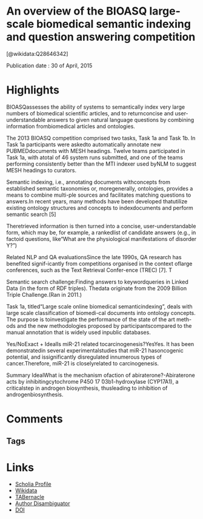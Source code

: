 
An overview of the BIOASQ large-scale biomedical semantic indexing and question answering competition
=====================================================================================================
  
  [@wikidata:Q28646342]  
  
Publication date : 30 of April, 2015  

# Highlights

BIOASQassesses the ability of systems to semantically index very large numbers of biomedical scientific articles, and to returnconcise and user-understandable answers to given natural language questions by combining information frombiomedical articles and ontologies.


The 2013 BIOASQ competition comprised two tasks, Task 1a and Task 1b. In Task 1a participants were askedto automatically annotate new PUBMEDdocuments with MESH headings. Twelve teams participated in Task 1a, with atotal of 46 system runs submitted, and one of the teams performing consistently better than the MTI indexer used byNLM to suggest MESH headings to curators.

Semantic indexing, i.e., annotating documents withconcepts from established semantic taxonomies or, moregenerally, ontologies, provides a means to combine multi-ple sources and facilitates matching questions to answers.In recent years, many methods have been developed thatutilize existing ontology structures and concepts to indexdocuments and perform semantic search [5]

Theretrieved information is then turned into a concise, user-understandable form, which may be, for example, a rankedlist of candidate answers (e.g., in factoid questions, like“What are the physiological manifestations of disorder Y?”)

Related NLP and QA evaluationsSince the late 1990s, QA research has benefited signif-icantly from competitions organised in the context oflarge conferences, such as the Text Retrieval Confer-ence (TREC) [7]. T


Semantic search challenge:Finding answers to keywordqueries in Linked Data (in the form of RDF triples). Thedata originate from the 2009 Billion Triple Challenge.(Ran in 2011.)

Task 1a, titled“Large scale online biomedical semanticindexing”, deals with large scale classification of biomedi-cal documents into ontology concepts. The purpose is toinvestigate the performance of the state of the art meth-ods and the new methodologies proposed by participantscompared to the manual annotation that is widely used inpublic databases.

Yes/NoExact + IdealIs miR-21 related tocarcinogenesis?YesYes. It has been demonstratedin several experimentalstudies that miR-21 hasoncogenic potential, and issignificantly disregulated innumerous types of cancer.Therefore, miR-21 is closelyrelated to carcinogenesis.

Summary
IdealWhat is the mechanism ofaction of abiraterone?-Abiraterone acts by inhibitingcytochrome P450 17 ̆03b1-hydroxylase (CYP17A1), a criticalstep in androgen biosynthesis, thusleading to inhibition of androgenbiosynthesis.


# Comments

## Tags

# Links
  
 * [Scholia Profile](https://scholia.toolforge.org/work/Q28646342)  
 * [Wikidata](https://www.wikidata.org/wiki/Q28646342)  
 * [TABernacle](https://tabernacle.toolforge.org/?#/tab/manual/Q28646342/P921%3BP4510)  
 * [Author Disambiguator](https://author-disambiguator.toolforge.org/work_item_oauth.php?id=Q28646342&batch_id=&match=1&author_list_id=&doit=Get+author+links+for+work)  
 * [DOI](https://doi.org/10.1186/S12859-015-0564-6)  
